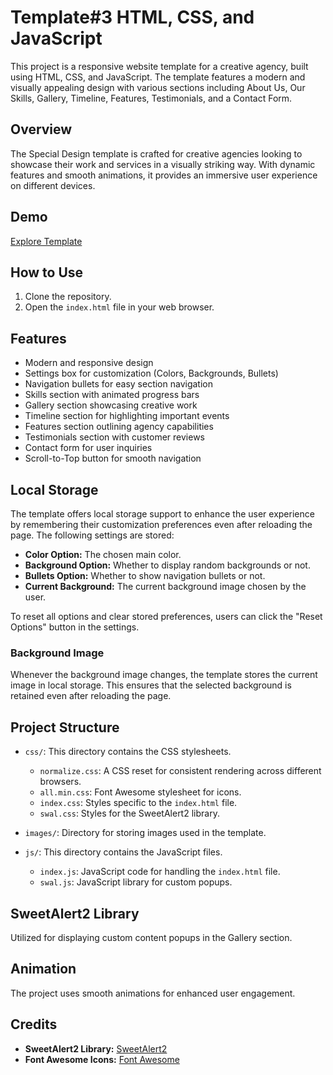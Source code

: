 # Template#3 HTML, CSS, and JavaScript

This project is a responsive website template for a creative agency, built using HTML, CSS, and JavaScript. The template features a modern and visually appealing design with various sections including About Us, Our Skills, Gallery, Timeline, Features, Testimonials, and a Contact Form.

## Overview

The Special Design template is crafted for creative agencies looking to showcase their work and services in a visually striking way. With dynamic features and smooth animations, it provides an immersive user experience on different devices.

## Demo

[Explore Template](https://loaymady.github.io/HTML-CSS-JS-Template-3/)

## How to Use

1. Clone the repository.
2. Open the `index.html` file in your web browser.

## Features

- Modern and responsive design
- Settings box for customization (Colors, Backgrounds, Bullets)
- Navigation bullets for easy section navigation
- Skills section with animated progress bars
- Gallery section showcasing creative work
- Timeline section for highlighting important events
- Features section outlining agency capabilities
- Testimonials section with customer reviews
- Contact form for user inquiries
- Scroll-to-Top button for smooth navigation

## Local Storage

The template offers local storage support to enhance the user experience by remembering their customization preferences even after reloading the page. The following settings are stored:

- **Color Option:** The chosen main color.
- **Background Option:** Whether to display random backgrounds or not.
- **Bullets Option:** Whether to show navigation bullets or not.
- **Current Background:** The current background image chosen by the user.

To reset all options and clear stored preferences, users can click the "Reset Options" button in the settings.

### Background Image

Whenever the background image changes, the template stores the current image in local storage. This ensures that the selected background is retained even after reloading the page.

## Project Structure

- `css/`: This directory contains the CSS stylesheets.
  - `normalize.css`: A CSS reset for consistent rendering across different browsers.
  - `all.min.css`: Font Awesome stylesheet for icons.
  - `index.css`: Styles specific to the `index.html` file.
  - `swal.css`: Styles for the SweetAlert2 library.
- `images/`: Directory for storing images used in the template.

- `js/`: This directory contains the JavaScript files.
  - `index.js`: JavaScript code for handling the `index.html` file.
  - `swal.js`: JavaScript library for custom popups.

## SweetAlert2 Library

Utilized for displaying custom content popups in the Gallery section.

## Animation

The project uses smooth animations for enhanced user engagement.

## Credits

- **SweetAlert2 Library:** [SweetAlert2](https://sweetalert2.github.io/)
- **Font Awesome Icons:** [Font Awesome](https://fontawesome.com/)
